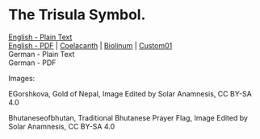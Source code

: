 # The Trisula Symbol.

[English - Plain Text](full-text-english.md)  
[English - PDF](https://cdn.solaranamnesis.com/WilliamSimpson/Trisula/simpson_trisula_1890_english.pdf) | [Coelacanth](https://cdn.solaranamnesis.com/WilliamSimpson/Trisula/simpson_trisula_1890_english_coelacanth.pdf) | [Biolinum](https://cdn.solaranamnesis.com/WilliamSimpson/Trisula/simpson_trisula_1890_english_biolinum.pdf) | [Custom01](https://cdn.solaranamnesis.com/WilliamSimpson/Trisula/simpson_trisula_1890_english_custom01.pdf)  
German - Plain Text  
German - PDF  

Images:

EGorshkova, Gold of Nepal, Image Edited by Solar Anamnesis, CC BY-SA 4.0

Bhutaneseofbhutan, Traditional Bhutanese Prayer Flag, Image Edited by Solar Anamnesis, CC BY-SA 4.0
